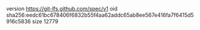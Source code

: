version https://git-lfs.github.com/spec/v1
oid sha256:eedc61bc678406f6832b55f4aa62addc65ab8ee567e416fa7f6415d5916c5836
size 12779
